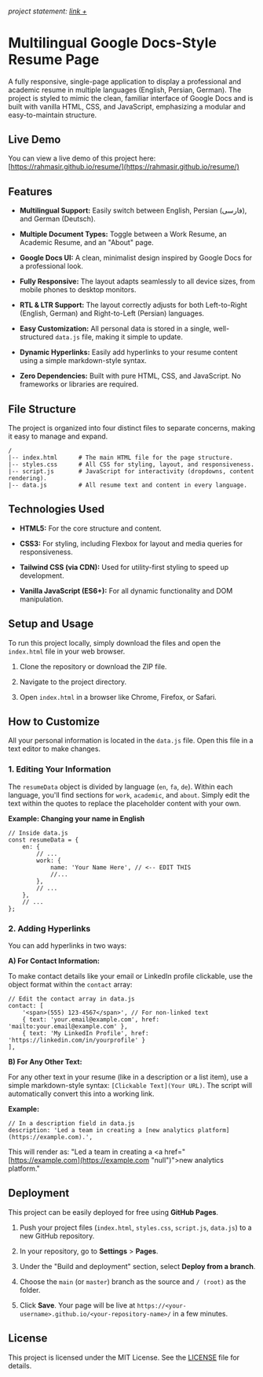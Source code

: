###### project statement: [link +](https://github.com/rahmasir/resume/wiki/project-statement)

# Multilingual Google Docs-Style Resume Page

A fully responsive, single-page application to display a professional and academic resume in multiple languages (English, Persian, German). The project is styled to mimic the clean, familiar interface of Google Docs and is built with vanilla HTML, CSS, and JavaScript, emphasizing a modular and easy-to-maintain structure.

## Live Demo

You can view a live demo of this project here: [https://rahmasir.github.io/resume/](https://rahmasir.github.io/resume/)

## Features

-   **Multilingual Support:** Easily switch between English, Persian (فارسی), and German (Deutsch).
    
-   **Multiple Document Types:** Toggle between a Work Resume, an Academic Resume, and an "About" page.
    
-   **Google Docs UI:** A clean, minimalist design inspired by Google Docs for a professional look.
    
-   **Fully Responsive:** The layout adapts seamlessly to all device sizes, from mobile phones to desktop monitors.
    
-   **RTL & LTR Support:** The layout correctly adjusts for both Left-to-Right (English, German) and Right-to-Left (Persian) languages.
    
-   **Easy Customization:** All personal data is stored in a single, well-structured `data.js` file, making it simple to update.
    
-   **Dynamic Hyperlinks:** Easily add hyperlinks to your resume content using a simple markdown-style syntax.
    
-   **Zero Dependencies:** Built with pure HTML, CSS, and JavaScript. No frameworks or libraries are required.
    

## File Structure

The project is organized into four distinct files to separate concerns, making it easy to manage and expand.

```
/
|-- index.html      # The main HTML file for the page structure.
|-- styles.css      # All CSS for styling, layout, and responsiveness.
|-- script.js       # JavaScript for interactivity (dropdowns, content rendering).
|-- data.js         # All resume text and content in every language.
```

## Technologies Used

-   **HTML5:** For the core structure and content.
    
-   **CSS3:** For styling, including Flexbox for layout and media queries for responsiveness.
    
-   **Tailwind CSS (via CDN):** Used for utility-first styling to speed up development.
    
-   **Vanilla JavaScript (ES6+):** For all dynamic functionality and DOM manipulation.
    

## Setup and Usage

To run this project locally, simply download the files and open the `index.html` file in your web browser.

1.  Clone the repository or download the ZIP file.
    
2.  Navigate to the project directory.
    
3.  Open `index.html` in a browser like Chrome, Firefox, or Safari.
    

## How to Customize

All your personal information is located in the `data.js` file. Open this file in a text editor to make changes.

### 1. Editing Your Information

The `resumeData` object is divided by language (`en`, `fa`, `de`). Within each language, you'll find sections for `work`, `academic`, and `about`. Simply edit the text within the quotes to replace the placeholder content with your own.

**Example: Changing your name in English**

```
// Inside data.js
const resumeData = {
    en: {
        // ...
        work: {
            name: 'Your Name Here', // <-- EDIT THIS
            //...
        },
        // ...
    },
    // ...
};

```

### 2. Adding Hyperlinks

You can add hyperlinks in two ways:

**A) For Contact Information:**

To make contact details like your email or LinkedIn profile clickable, use the object format within the `contact` array:

```
// Edit the contact array in data.js
contact: [
    '<span>(555) 123-4567</span>', // For non-linked text
    { text: 'your.email@example.com', href: 'mailto:your.email@example.com' },
    { text: 'My LinkedIn Profile', href: 'https://linkedin.com/in/yourprofile' }
],

```

**B) For Any Other Text:**

For any other text in your resume (like in a description or a list item), use a simple markdown-style syntax: `[Clickable Text](Your URL)`. The script will automatically convert this into a working link.

**Example:**

```
// In a description field in data.js
description: 'Led a team in creating a [new analytics platform](https://example.com).',

```

This will render as: "Led a team in creating a <a href="[https://example.com](https://example.com "null")">new analytics platform</a>."

## Deployment

This project can be easily deployed for free using **GitHub Pages**.

1.  Push your project files (`index.html`, `styles.css`, `script.js`, `data.js`) to a new GitHub repository.
    
2.  In your repository, go to **Settings** > **Pages**.
    
3.  Under the "Build and deployment" section, select **Deploy from a branch**.
    
4.  Choose the `main` (or `master`) branch as the source and `/ (root)` as the folder.
    
5.  Click **Save**. Your page will be live at `https://<your-username>.github.io/<your-repository-name>/` in a few minutes.
    

## License

This project is licensed under the MIT License. See the [LICENSE](./LICENSE) file for details.
